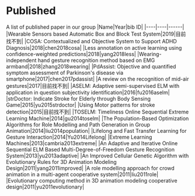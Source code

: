 # Published
A list of published paper in our group
|Name|Year|bib ID|
|----|----|------|
|Wearable Sensors based Automatic Box and Block Test System|2019|目前找不到|
|COSA: Contextualized and Objective System to Support ADHD Diagnosis|2018|chen2018cosa|
|Less annotation on active learning using confidence-weighted predictions|2018|yang2018less|
|Wearing-independent hand gesture recognition method based on EMG armband|2018|zhang2018wearing|
|PdAssist: Objective and quantified symptom assessment of Parkinson's disease via smartphone|2017|chen2017pdassist|
|A review on the recognition of mid-air gestures|2017|目前找不到|
|ASELM: Adaptive semi-supervised ELM with application in question subjectivity identification|2016|fu2016aselm|
|strDoctor: Indicate Stroke for Elderly through Body Sensing Game|2015|yu2015strdoctor|
|Using Motor patterns for stroke detection|2015|目前找不到|
|TOSELM: Timeliness Online Sequential Extreme Learning Machine|2014|gu2014toselm|
|The Population-Based Optimization Algorithms for Role Modelling and Path Generation in Group Animation|2014|liu2014population|
|Lifelong and Fast Transfer Learning for Gesture Interaction|2014|Yu2014Lifelong|
|Extreme Learning Machines|2013|cambria2013extreme|
|An Adaptive and Iterative Online Sequential ELM Based Multi-Degree-of-Freedom Gesture Recognition System|2013|yu2013adaptive|
|An Improved Cellular Genetic Algorithm with Evolutionary Rules for 3D Animation Modeling Design|2011|yang2011improved|
|A role modelling approach for crowd animation in a multi-agent cooperative system|2011|liu2011role|
|Evolutionary computing method in 3D animation modeling cooperative design|2011|yu2011evolutionary|


